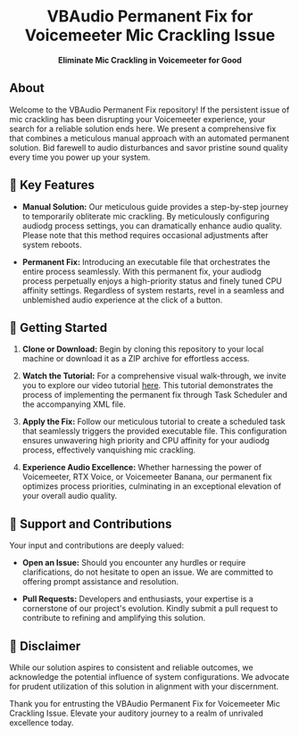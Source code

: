 <div align="center">

# VBAudio Permanent Fix for Voicemeeter Mic Crackling Issue


**Eliminate Mic Crackling in Voicemeeter for Good**

</div>

## About

Welcome to the VBAudio Permanent Fix repository! If the persistent issue of mic crackling has been disrupting your Voicemeeter experience, your search for a reliable solution ends here. We present a comprehensive fix that combines a meticulous manual approach with an automated permanent solution. Bid farewell to audio disturbances and savor pristine sound quality every time you power up your system.

## 🌟 Key Features

- **Manual Solution:** Our meticulous guide provides a step-by-step journey to temporarily obliterate mic crackling. By meticulously configuring audiodg process settings, you can dramatically enhance audio quality. Please note that this method requires occasional adjustments after system reboots.

- **Permanent Fix:** Introducing an executable file that orchestrates the entire process seamlessly. With this permanent fix, your audiodg process perpetually enjoys a high-priority status and finely tuned CPU affinity settings. Regardless of system restarts, revel in a seamless and unblemished audio experience at the click of a button.

## 🚀 Getting Started

1. **Clone or Download:** Begin by cloning this repository to your local machine or download it as a ZIP archive for effortless access.

2. **Watch the Tutorial:** For a comprehensive visual walk-through, we invite you to explore our video tutorial [here](https://www.youtube.com/watch?v=zkf1T5-Q7z4). This tutorial demonstrates the process of implementing the permanent fix through Task Scheduler and the accompanying XML file.

3. **Apply the Fix:** Follow our meticulous tutorial to create a scheduled task that seamlessly triggers the provided executable file. This configuration ensures unwavering high priority and CPU affinity for your audiodg process, effectively vanquishing mic crackling.

4. **Experience Audio Excellence:** Whether harnessing the power of Voicemeeter, RTX Voice, or Voicemeeter Banana, our permanent fix optimizes process priorities, culminating in an exceptional elevation of your overall audio quality.

## 💬 Support and Contributions

Your input and contributions are deeply valued:

- **Open an Issue:** Should you encounter any hurdles or require clarifications, do not hesitate to open an issue. We are committed to offering prompt assistance and resolution.

- **Pull Requests:** Developers and enthusiasts, your expertise is a cornerstone of our project's evolution. Kindly submit a pull request to contribute to refining and amplifying this solution.

## 📢 Disclaimer

While our solution aspires to consistent and reliable outcomes, we acknowledge the potential influence of system configurations. We advocate for prudent utilization of this solution in alignment with your discernment.

Thank you for entrusting the VBAudio Permanent Fix for Voicemeeter Mic Crackling Issue. Elevate your auditory journey to a realm of unrivaled excellence today.

<div align="center">

</div>
